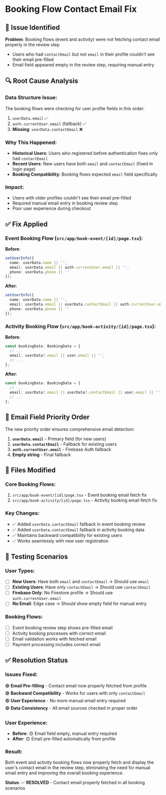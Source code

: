 # Booking Flow Contact Email Fix

## 🚨 **Issue Identified**

**Problem**: Booking flows (event and activity) were not fetching contact email properly in the review step
- Users who had `contactEmail` but not `email` in their profile couldn't see their email pre-filled
- Email field appeared empty in the review step, requiring manual entry

## 🔍 **Root Cause Analysis**

### **Data Structure Issue**:
The booking flows were checking for user profile fields in this order:
1. `userData.email` ✅
2. `auth.currentUser.email` (fallback) ✅
3. **Missing**: `userData.contactEmail` ❌

### **Why This Happened**:
- **Historical Users**: Users who registered before authentication fixes only had `contactEmail`
- **Recent Users**: New users have both `email` and `contactEmail` (fixed in login page)
- **Booking Compatibility**: Booking flows expected `email` field specifically

### **Impact**:
- Users with older profiles couldn't see their email pre-filled
- Required manual email entry in booking review step
- Poor user experience during checkout

## ✅ **Fix Applied**

### **Event Booking Flow** (`src/app/book-event/[id]/page.tsx`):

**Before**:
```typescript
setUserInfo({
  name: userData.name || '',
  email: userData.email || auth.currentUser.email || '',
  phone: userData.phone || ''
});
```

**After**:
```typescript
setUserInfo({
  name: userData.name || '',
  email: userData.email || userData.contactEmail || auth.currentUser.email || '',
  phone: userData.phone || ''
});
```

### **Activity Booking Flow** (`src/app/book-activity/[id]/page.tsx`):

**Before**:
```typescript
const bookingData: BookingData = {
  // ...
  email: userData?.email || user.email || '',
  // ...
};
```

**After**:
```typescript
const bookingData: BookingData = {
  // ...
  email: userData?.email || userData?.contactEmail || user.email || '',
  // ...
};
```

## 🎯 **Email Field Priority Order**

The new priority order ensures comprehensive email detection:

1. **`userData.email`** - Primary field (for new users)
2. **`userData.contactEmail`** - Fallback for existing users  
3. **`auth.currentUser.email`** - Firebase Auth fallback
4. **Empty string** - Final fallback

## 📁 **Files Modified**

### **Core Booking Flows**:
1. `src/app/book-event/[id]/page.tsx` - Event booking email fetch fix
2. `src/app/book-activity/[id]/page.tsx` - Activity booking email fetch fix

### **Key Changes**:
- ✅ Added `userData.contactEmail` fallback in event booking review
- ✅ Added `userData.contactEmail` fallback in activity booking data
- ✅ Maintains backward compatibility for existing users
- ✅ Works seamlessly with new user registration

## 🧪 **Testing Scenarios**

### **User Types**:
- [ ] **New Users**: Have both `email` and `contactEmail` → Should use `email`
- [ ] **Existing Users**: Have only `contactEmail` → Should use `contactEmail`
- [ ] **Firebase Only**: No Firestore profile → Should use `auth.currentUser.email`
- [ ] **No Email**: Edge case → Should show empty field for manual entry

### **Booking Flows**:
- [ ] Event booking review step shows pre-filled email
- [ ] Activity booking processes with correct email
- [ ] Email validation works with fetched email
- [ ] Payment processing includes correct email

## ✅ **Resolution Status**

### **Issues Fixed**:
🟢 **Email Pre-filling** - Contact email now properly fetched from profile  
🟢 **Backward Compatibility** - Works for users with only `contactEmail`  
🟢 **User Experience** - No more manual email entry required  
🟢 **Data Consistency** - All email sources checked in proper order  

### **User Experience**:
- **Before**: 😞 Email field empty, manual entry required
- **After**: 😊 Email pre-filled automatically from profile

### **Result**:
Both event and activity booking flows now properly fetch and display the user's contact email in the review step, eliminating the need for manual email entry and improving the overall booking experience.

**Status**: ✅ **RESOLVED** - Contact email properly fetched in all booking scenarios 